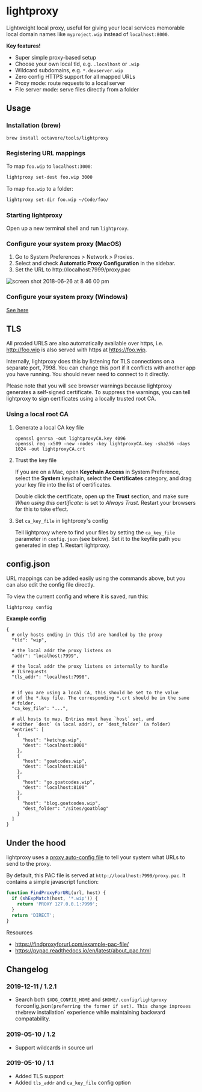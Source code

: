 # lightproxy

Lightweight local proxy, useful for giving your local services memorable local domain names like `myproject.wip` instead of `localhost:8000`.

**Key features!**

- Super simple proxy-based setup
- Choose your own local tld, e.g. `.localhost` or `.wip`
- Wildcard subdomains, e.g. `*.devserver.wip`
- Zero config HTTPS support for all mapped URLs
- Proxy mode: route requests to a local server
- File server mode: serve files directly from a folder

## Usage

### Installation (brew)

```
brew install octavore/tools/lightproxy
```

### Registering URL mappings

To map `foo.wip` to `localhost:3000`:

```bash
lightproxy set-dest foo.wip 3000
```

To map `foo.wip` to a folder:

```bash
lightproxy set-dir foo.wip ~/Code/foo/
```

### Starting lightproxy

Open up a new terminal shell and run `lightproxy`.

### Configure your system proxy (MacOS)

1. Go to System Preferences > Network > Proxies.
2. Select and check **Automatic Proxy Configuration** in the sidebar.
3. Set the URL to http://localhost:7999/proxy.pac

![screen shot 2018-06-26 at 8 46 00 pm](https://user-images.githubusercontent.com/1707744/41951981-87e8f856-7982-11e8-8e95-c06cca186eb3.png)

### Configure your system proxy (Windows)

[See here](https://pypac.readthedocs.io/en/latest/about_pac.html#windows)

## TLS

All proxied URLS are also automatically available over https, i.e. http://foo.wip is also served with https at https://foo.wip.

Internally, lightproxy does this by listening for TLS connections on a separate port, 7998. You can change this port if it conflicts with another app you have running. You should never need to connect to it directly.

Please note that you will see browser warnings because lightproxy generates a self-signed certificate. To suppress the warnings, you can tell lightproxy to sign certificates using a locally trusted root CA.

### Using a local root CA

1. Generate a local CA key file

   ```
   openssl genrsa -out lightproxyCA.key 4096
   openssl req -x509 -new -nodes -key lightproxyCA.key -sha256 -days 1024 -out lightproxyCA.crt
   ```

2. Trust the key file

   If you are on a Mac, open **Keychain Access** in System Preference, select the **System** keychain, select the **Certificates** category, and drag your key file into the list of certificates.

   Double click the certificate, open up the **Trust** section, and make sure _When using this certificate:_ is set to _Always Trust_. Restart your browsers for this to take effect.

3. Set `ca_key_file` in lightproxy's config

   Tell lightproxy where to find your files by setting the `ca_key_file` parameter in `config.json` (see below). Set it to the keyfile path you generated in step 1. Restart lightproxy.

## config.json

URL mappings can be added easily using the commands above, but you can also edit the config file directly.

To view the current config and where it is saved, run this:

```
lightproxy config
```

**Example config**

```jsonc
{
  # only hosts ending in this tld are handled by the proxy
  "tld": "wip",

  # the local addr the proxy listens on
  "addr": "localhost:7999",

  # the local addr the proxy listens on internally to handle
  # TLSrequests
  "tls_addr": "localhost:7998",


  # if you are using a local CA, this should be set to the value
  # of the *.key file. The corresponding *.crt should be in the same
  # folder.
  "ca_key_file": "...",

  # all hosts to map. Entries must have `host` set, and
  # either `dest` (a local addr), or `dest_folder` (a folder)
  "entries": [
    {
      "host": "ketchup.wip",
      "dest": "localhost:8000"
    },
    {
      "host": "goatcodes.wip",
      "dest": "localhost:8100"
    },
    {
      "host": "go.goatcodes.wip",
      "dest": "localhost:8100"
    },
    {
      "host": "blog.goatcodes.wip",
      "dest_folder": "/sites/goatblog"
    }
  ]
}
```

## Under the hood

lightproxy uses a [proxy auto-config file](<https://developer.mozilla.org/en-US/docs/Web/HTTP/Proxy_servers_and_tunneling/Proxy_Auto-Configuration_(PAC)_file>) to tell your system what URLs to send to the proxy.

By default, this PAC file is served at `http://localhost:7999/proxy.pac`. It contains a simple javascript function:

```js
function FindProxyForURL(url, host) {
  if (shExpMatch(host, '*.wip')) {
    return 'PROXY 127.0.0.1:7999';
  }
  return 'DIRECT';
}
```

Resources

- https://findproxyforurl.com/example-pac-file/
- https://pypac.readthedocs.io/en/latest/about_pac.html

## Changelog

### 2019-12-11 / 1.2.1

- Search both `$XDG_CONFIG_HOME` and `$HOME/.config/lightproxy for`config.json`(preferring the former if set). This change improves the`brew installation` experience while maintaining backward compatability.

### 2019-05-10 / 1.2

- Support wildcards in source url

### 2019-05-10 / 1.1

- Added TLS support
- Added `tls_addr` and `ca_key_file` config option
